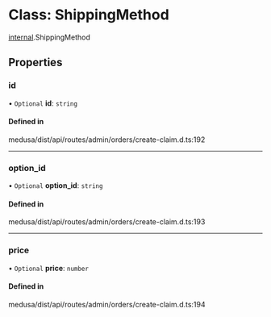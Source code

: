 # Class: ShippingMethod

[internal](../modules/internal-14.md).ShippingMethod

## Properties

### id

• `Optional` **id**: `string`

#### Defined in

medusa/dist/api/routes/admin/orders/create-claim.d.ts:192

___

### option\_id

• `Optional` **option\_id**: `string`

#### Defined in

medusa/dist/api/routes/admin/orders/create-claim.d.ts:193

___

### price

• `Optional` **price**: `number`

#### Defined in

medusa/dist/api/routes/admin/orders/create-claim.d.ts:194

